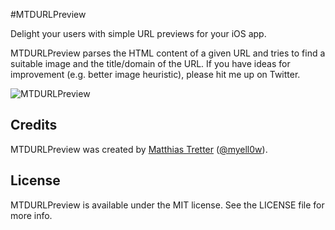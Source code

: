 #MTDURLPreview

Delight your users with simple URL previews for your iOS app.

MTDURLPreview parses the HTML content of a given URL and tries to find a suitable image and the title/domain of the URL.
If you have ideas for improvement (e.g. better image heuristic), please hit me up on Twitter.

![MTDURLPreview](http://f.cl.ly/items/3q383h2Z3Y101h411R0r/iOS_Simulator_Bildschirmfoto_22.07.2013_12.26.38-2.png)

## Credits

MTDURLPreview was created by [Matthias Tretter](https://github.com/myell0w/) ([@myell0w](http://twitter.com/myell0w)).

## License

MTDURLPreview is available under the MIT license. See the LICENSE file for more info.